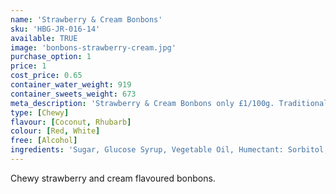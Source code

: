 ```yaml
---
name: 'Strawberry & Cream Bonbons'
sku: 'HBG-JR-016-14'
available: TRUE
image: 'bonbons-strawberry-cream.jpg'
purchase_option: 1
price: 1
cost_price: 0.65
container_water_weight: 919
container_sweets_weight: 673
meta_description: 'Strawberry & Cream Bonbons only £1/100g. Traditional sweets and more at Humbugs Confectionery Store. Specialists in satisfying your sweet tooth!'
type: [Chewy]
flavour: [Coconut, Rhubarb]
colour: [Red, White]
free: [Alcohol]
ingredients: 'Sugar, Glucose Syrup, Vegetable Oil, Humectant: Sorbitol, Pork Gelatine, Citric Acid, Dextrose, Flavourings, Colour: E120, Emulisifier: Soya Lecithin'
---
```

Chewy strawberry and cream flavoured bonbons.